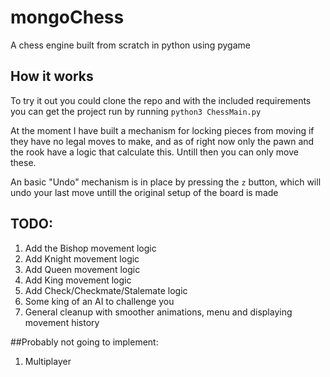 # mongoChess
A chess engine built from scratch in python using pygame

## How it works
To try it out you could clone the repo and with the included requirements you can get the project run by running ``python3 ChessMain.py``

At the moment I have built a mechanism for locking pieces from moving if they have no legal moves to make, and as of right now only the pawn and the rook have a logic that calculate this. Untill then you can only move these.

An basic "Undo" mechanism is in place by pressing the ``z`` button, which will undo your last move untill the original setup of the board is made
## TODO:

1. Add the Bishop movement logic
2. Add Knight movement logic
3. Add Queen movement logic
4. Add King movement logic
5. Add Check/Checkmate/Stalemate logic
6. Some king of an AI to challenge you
7. General cleanup with smoother animations, menu and displaying movement history

##Probably not going to implement:
1. Multiplayer


